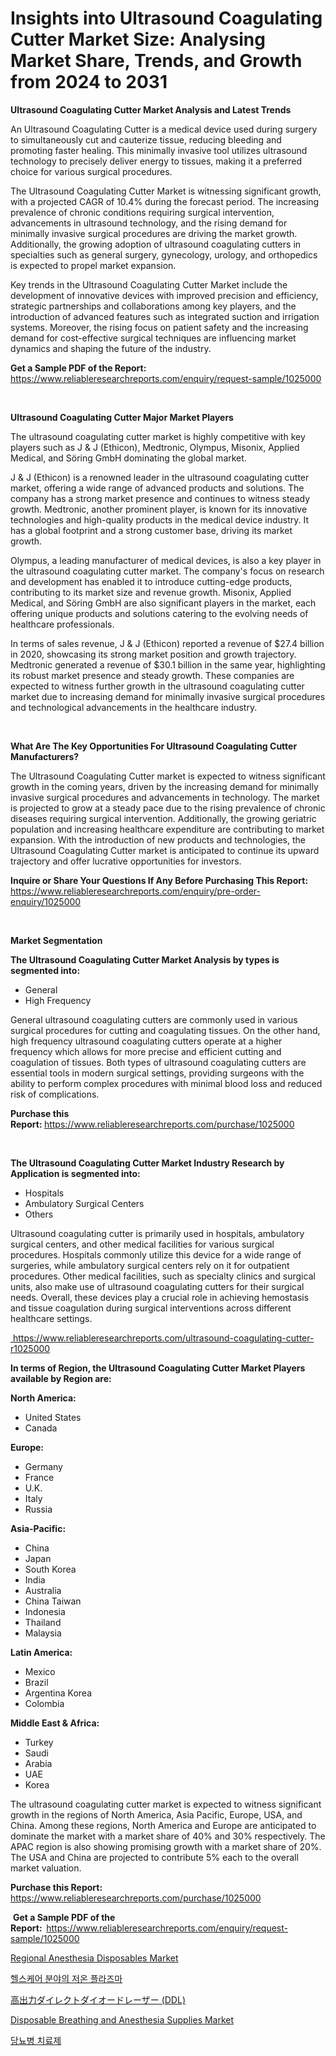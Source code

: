 <p><h1>Insights into Ultrasound Coagulating Cutter Market Size: Analysing Market Share, Trends, and Growth from 2024 to 2031</h1></p><p><strong>Ultrasound Coagulating Cutter Market Analysis and Latest Trends</strong></p>
<p><p>An Ultrasound Coagulating Cutter is a medical device used during surgery to simultaneously cut and cauterize tissue, reducing bleeding and promoting faster healing. This minimally invasive tool utilizes ultrasound technology to precisely deliver energy to tissues, making it a preferred choice for various surgical procedures.</p><p>The Ultrasound Coagulating Cutter Market is witnessing significant growth, with a projected CAGR of 10.4% during the forecast period. The increasing prevalence of chronic conditions requiring surgical intervention, advancements in ultrasound technology, and the rising demand for minimally invasive surgical procedures are driving the market growth. Additionally, the growing adoption of ultrasound coagulating cutters in specialties such as general surgery, gynecology, urology, and orthopedics is expected to propel market expansion.</p><p>Key trends in the Ultrasound Coagulating Cutter Market include the development of innovative devices with improved precision and efficiency, strategic partnerships and collaborations among key players, and the introduction of advanced features such as integrated suction and irrigation systems. Moreover, the rising focus on patient safety and the increasing demand for cost-effective surgical techniques are influencing market dynamics and shaping the future of the industry.</p></p>
<p><strong>Get a Sample PDF of the Report:&nbsp;</strong> <a href="https://www.reliableresearchreports.com/enquiry/request-sample/1025000">https://www.reliableresearchreports.com/enquiry/request-sample/1025000</a></p>
<p>&nbsp;</p>
<p><strong>Ultrasound Coagulating Cutter Major Market Players</strong></p>
<p><p>The ultrasound coagulating cutter market is highly competitive with key players such as J & J (Ethicon), Medtronic, Olympus, Misonix, Applied Medical, and Söring GmbH dominating the global market. </p><p>J & J (Ethicon) is a renowned leader in the ultrasound coagulating cutter market, offering a wide range of advanced products and solutions. The company has a strong market presence and continues to witness steady growth. Medtronic, another prominent player, is known for its innovative technologies and high-quality products in the medical device industry. It has a global footprint and a strong customer base, driving its market growth.</p><p>Olympus, a leading manufacturer of medical devices, is also a key player in the ultrasound coagulating cutter market. The company's focus on research and development has enabled it to introduce cutting-edge products, contributing to its market size and revenue growth. Misonix, Applied Medical, and Söring GmbH are also significant players in the market, each offering unique products and solutions catering to the evolving needs of healthcare professionals.</p><p>In terms of sales revenue, J & J (Ethicon) reported a revenue of $27.4 billion in 2020, showcasing its strong market position and growth trajectory. Medtronic generated a revenue of $30.1 billion in the same year, highlighting its robust market presence and steady growth. These companies are expected to witness further growth in the ultrasound coagulating cutter market due to increasing demand for minimally invasive surgical procedures and technological advancements in the healthcare industry.</p></p>
<p>&nbsp;</p>
<p><strong>What Are The Key Opportunities For Ultrasound Coagulating Cutter Manufacturers?</strong></p>
<p><p>The Ultrasound Coagulating Cutter market is expected to witness significant growth in the coming years, driven by the increasing demand for minimally invasive surgical procedures and advancements in technology. The market is projected to grow at a steady pace due to the rising prevalence of chronic diseases requiring surgical intervention. Additionally, the growing geriatric population and increasing healthcare expenditure are contributing to market expansion. With the introduction of new products and technologies, the Ultrasound Coagulating Cutter market is anticipated to continue its upward trajectory and offer lucrative opportunities for investors.</p></p>
<p><strong>Inquire or Share Your Questions If Any Before Purchasing This Report:</strong> <a href="https://www.reliableresearchreports.com/enquiry/pre-order-enquiry/1025000">https://www.reliableresearchreports.com/enquiry/pre-order-enquiry/1025000</a></p>
<p>&nbsp;</p>
<p><strong>Market Segmentation</strong></p>
<p><strong>The Ultrasound Coagulating Cutter Market Analysis by types is segmented into:</strong></p>
<p><ul><li>General</li><li>High Frequency</li></ul></p>
<p><p>General ultrasound coagulating cutters are commonly used in various surgical procedures for cutting and coagulating tissues. On the other hand, high frequency ultrasound coagulating cutters operate at a higher frequency which allows for more precise and efficient cutting and coagulation of tissues. Both types of ultrasound coagulating cutters are essential tools in modern surgical settings, providing surgeons with the ability to perform complex procedures with minimal blood loss and reduced risk of complications.</p></p>
<p><strong>Purchase this Report:&nbsp;</strong><a href="https://www.reliableresearchreports.com/purchase/1025000">https://www.reliableresearchreports.com/purchase/1025000</a></p>
<p>&nbsp;</p>
<p><strong>The Ultrasound Coagulating Cutter Market Industry Research by Application is segmented into:</strong></p>
<p><ul><li>Hospitals</li><li>Ambulatory Surgical Centers</li><li>Others</li></ul></p>
<p><p>Ultrasound coagulating cutter is primarily used in hospitals, ambulatory surgical centers, and other medical facilities for various surgical procedures. Hospitals commonly utilize this device for a wide range of surgeries, while ambulatory surgical centers rely on it for outpatient procedures. Other medical facilities, such as specialty clinics and surgical units, also make use of ultrasound coagulating cutters for their surgical needs. Overall, these devices play a crucial role in achieving hemostasis and tissue coagulation during surgical interventions across different healthcare settings.</p></p>
<p><a href="https://www.reliableresearchreports.com/ultrasound-coagulating-cutter-r1025000">&nbsp;https://www.reliableresearchreports.com/ultrasound-coagulating-cutter-r1025000</a></p>
<p><strong>In terms of Region, the Ultrasound Coagulating Cutter Market Players available by Region are:</strong></p>
<p>
    <p> <strong> North America: </strong>
        <ul>
            <li>United States</li>
            <li>Canada</li>
        </ul>
        </p> 
    <p> <strong> Europe: </strong>
        <ul>
            <li>Germany</li>
            <li>France</li>
            <li>U.K.</li>
            <li>Italy</li>
            <li>Russia</li>
        </ul>
        </p> 
    <p> <strong> Asia-Pacific: </strong>
        <ul>
            <li>China</li>
            <li>Japan</li>
            <li>South Korea</li>
            <li>India</li>
            <li>Australia</li>
            <li>China Taiwan</li>
            <li>Indonesia</li>
            <li>Thailand</li>
            <li>Malaysia</li>
        </ul>
        </p> 
    <p> <strong> Latin America: </strong>
        <ul>
            <li>Mexico</li>
            <li>Brazil</li>
            <li>Argentina Korea</li>
            <li>Colombia</li>
        </ul>
        </p> 
    <p> <strong> Middle East & Africa: </strong>
        <ul>
            <li>Turkey</li>
            <li>Saudi</li>
            <li>Arabia</li>
            <li>UAE</li>
            <li>Korea</li>
        </ul>
    </p>
    </p>
<p><p>The ultrasound coagulating cutter market is expected to witness significant growth in the regions of North America, Asia Pacific, Europe, USA, and China. Among these regions, North America and Europe are anticipated to dominate the market with a market share of 40% and 30% respectively. The APAC region is also showing promising growth with a market share of 20%. The USA and China are projected to contribute 5% each to the overall market valuation.</p></p>
<p><strong>Purchase this Report: </strong><a href="https://www.reliableresearchreports.com/purchase/1025000">https://www.reliableresearchreports.com/purchase/1025000</a></p>
<p>&nbsp;<strong>Get a Sample PDF of the Report:&nbsp;&nbsp;</strong><a href="https://www.reliableresearchreports.com/enquiry/request-sample/1025000">https://www.reliableresearchreports.com/enquiry/request-sample/1025000</a></p>
<p><strong></strong></p>
<p><p><a href="https://github.com/Sarissaschmalingtr6fz2739/Market-Research-Report-List-2/blob/main/regional-anesthesia-disposables-market.md">Regional Anesthesia Disposables Market</a></p><p><a href="https://github.com/OliverBarry1954/Market-Research-Report-List-1/blob/main/894204082199.md">헬스케어 분야의 저온 플라즈마</a></p><p><a href="https://github.com/kegley4963/Market-Research-Report-List-1/blob/main/983357089579.md">高出力ダイレクトダイオードレーザー (DDL)</a></p><p><a href="https://github.com/jodemen/Market-Research-Report-List-2/blob/main/disposable-breathing-and-anesthesia-supplies-market.md">Disposable Breathing and Anesthesia Supplies Market</a></p><p><a href="https://github.com/trmesnao7959541/Market-Research-Report-List-2/blob/main/346441782200.md">당뇨병 치료제</a></p></p>